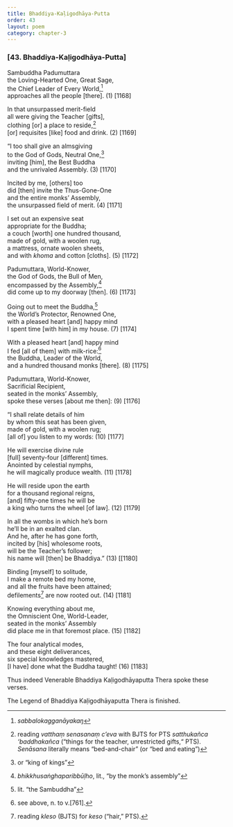 ```yaml
---
title: Bhaddiya-Kaḷigodhāya-Putta
order: 43
layout: poem
category: chapter-3
---
```


### \[43. Bhaddiya-Kaḷigodhāya-Putta\]

Sambuddha Padumuttara  
the Loving-Hearted One, Great Sage,  
the Chief Leader of Every World,[^1]  
approaches all the people \[there\]. (1) \[1168\]

In that unsurpassed merit-field  
all were giving the Teacher \[gifts\],  
clothing \[or\] a place to reside,[^2]  
\[or\] requisites \[like\] food and drink. (2) \[1169\]

“I too shall give an almsgiving  
to the God of Gods, Neutral One,[^3]  
inviting \[him\], the Best Buddha  
and the unrivaled Assembly. (3) \[1170\]

Incited by me, \[others\] too  
did \[then\] invite the Thus-Gone-One  
and the entire monks’ Assembly,  
the unsurpassed field of merit. (4) \[1171\]

I set out an expensive seat  
appropriate for the Buddha;  
a couch \[worth\] one hundred thousand,  
made of gold, with a woolen rug,  
a mattress, ornate woolen sheets,  
and with *khoma* and cotton \[cloths\]. (5) \[1172\]

Padumuttara, World-Knower,  
the God of Gods, the Bull of Men,  
encompassed by the Assembly,[^4]  
did come up to my doorway \[then\]. (6) \[1173\]

Going out to meet the Buddha,[^5]  
the World’s Protector, Renowned One,  
with a pleased heart \[and\] happy mind  
I spent time \[with him\] in my house. (7) \[1174\]

With a pleased heart \[and\] happy mind  
I fed \[all of them\] with milk-rice:[^6]  
the Buddha, Leader of the World,  
and a hundred thousand monks \[there\]. (8) \[1175\]

Padumuttara, World-Knower,  
Sacrificial Recipient,  
seated in the monks’ Assembly,  
spoke these verses \[about me then\]: (9) \[1176\]

“I shall relate details of him  
by whom this seat has been given,  
made of gold, with a woolen rug;  
\[all of\] you listen to my words: (10) \[1177\]

He will exercise divine rule  
\[full\] seventy-four \[different\] times.  
Anointed by celestial nymphs,  
he will magically produce wealth. (11) \[1178\]

He will reside upon the earth  
for a thousand regional reigns,  
\[and\] fifty-one times he will be  
a king who turns the wheel \[of law\]. (12) \[1179\]

In all the wombs in which he’s born  
he’ll be in an exalted clan.  
And he, after he has gone forth,  
incited by \[his\] wholesome roots,  
will be the Teacher’s follower;  
his name will \[then\] be Bhaddiya.” (13) \[\[1180\]

Binding \[myself\] to solitude,  
I make a remote bed my home,  
and all the fruits have been attained;  
defilements[^7] are now rooted out. (14) \[1181\]

Knowing everything about me,  
the Omniscient One, World-Leader,  
seated in the monks’ Assembly  
did place me in that foremost place. (15) \[1182\]

The four analytical modes,  
and these eight deliverances,  
six special knowledges mastered,  
\[I have\] done what the Buddha taught! (16) \[1183\]

Thus indeed Venerable Bhaddiya Kaḷigodhāyaputta Thera spoke these
verses.

The Legend of Bhaddiya Kaḷigodhāyaputta Thera is finished.

[^1]: *sabbalokagganāyakaŋ*

[^2]: reading *vatthaṃ senasanaṃ c’eva* with BJTS for PTS *satthukañca ‘baddhakañca* (“things for the teacher, unrestricted gifts,“ PTS). *Senāsana* literally means “bed-and-chair” (or “bed and eating”)

[^3]: or “king of kings”

[^4]: *bhikkhusaṅghaparibbūḷho*, lit., “by the monk’s assembly”

[^5]: lit. “the Sambuddha”

[^6]: see above, n. to v.\[761\].

[^7]: reading *kleso* (BJTS) for *keso* (“hair,” PTS).
